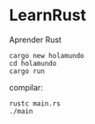 # LearnRust
Aprender Rust


```
cargo new holamundo
cd holamundo
cargo run
```

compilar:
```
rustc main.rs
./main
```

